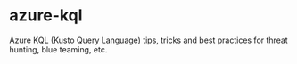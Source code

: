 # azure-kql
Azure KQL (Kusto Query Language) tips, tricks and best practices for threat hunting, blue teaming, etc.
